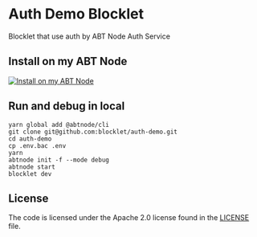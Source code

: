 # Auth Demo Blocklet

Blocklet that use auth by ABT Node Auth Service

## Install on my ABT Node

[![Install on my ABT Node](https://raw.githubusercontent.com/blocklet/development-guide/main/assets/install_on_abtnode.svg)](https://install.arcblock.io/?action=blocklet-install&meta_url=https%3A%2F%2Fgithub.com%2Fblocklet%2Fauth-demo%2Freleases%2Fdownload%2F1.0.0%2Fblocklet.json)


<!-- ## Run and debug in the cloud with Gitpod -->
<!-- Click the "Open in Gitpod" button, Gitpod will start ABT Node and the blocklet. -->

<!-- [![Open in Gitpod](https://gitpod.io/button/open-in-gitpod.svg)](https://gitpod.io/#https://github.com/blocklet/wallet-playground) -->

## Run and debug in local

```shell
yarn global add @abtnode/cli
git clone git@github.com:blocklet/auth-demo.git
cd auth-demo
cp .env.bac .env
yarn
abtnode init -f --mode debug
abtnode start
blocklet dev
```

## License

The code is licensed under the Apache 2.0 license found in the
[LICENSE](LICENSE) file.
